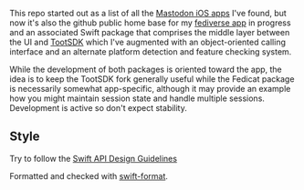 This repo started out as a list of all the [Mastodon iOS apps](iosapps.md) I've found, but now it's also the github public home base for my [fediverse app](https://fedicat.com/) in progress and an associated Swift package that comprises the middle layer between the UI and [TootSDK](https://github.com/technicat/TootSDK) which I've augmented with an object-oriented calling interface and an alternate platform detection and feature checking system.

While the development of both packages is oriented toward the app, the idea is to keep the TootSDK fork generally useful while the Fedicat package is necessarily somewhat app-specific, although it may provide an example how you might maintain session state and handle multiple sessions. Development is active so don't expect stability.

## Style

Try to follow the [Swift API Design Guidelines](https://www.swift.org/documentation/api-design-guidelines/)

Formatted and checked with [swift-format](https://github.com/apple/swift-format).

